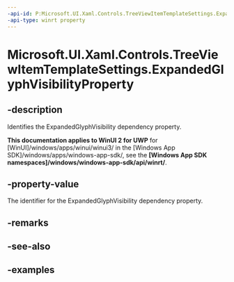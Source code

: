 ```yaml
---
-api-id: P:Microsoft.UI.Xaml.Controls.TreeViewItemTemplateSettings.ExpandedGlyphVisibilityProperty
-api-type: winrt property
---
```

<!-- Property syntax.
public DependencyProperty ExpandedGlyphVisibilityProperty { get; }
-->

# Microsoft.UI.Xaml.Controls.TreeViewItemTemplateSettings.ExpandedGlyphVisibilityProperty


## -description

Identifies the ExpandedGlyphVisibility dependency property.


**This documentation applies to WinUI 2 for UWP** for [WinUI]/windows/apps/winui/winui3/ in the [Windows App SDK]/windows/apps/windows-app-sdk/, see the **[Windows App SDK namespaces]/windows/windows-app-sdk/api/winrt/**.

## -property-value

The identifier for the ExpandedGlyphVisibility dependency property.


## -remarks


## -see-also


## -examples



